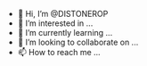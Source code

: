 - 👋 Hi, I’m @DISTONEROP
- 👀 I’m interested in ...
- 🌱 I’m currently learning ...
- 💞️ I’m looking to collaborate on ...
- 📫 How to reach me ...

<!---
DISTONEROP/DISTONEROP is a ✨ special ✨ repository because its `README.md` (this file) appears on your GitHub profile.
You can click the Preview link to take a look at your changes.
--->
